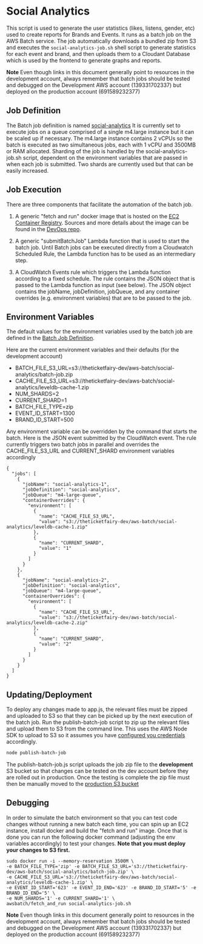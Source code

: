 # Social Analytics
This script is used to generate the user statistics (likes, listens, gender, etc) used to create reports for Brands and 
Events. It runs as a batch job on the AWS Batch service. The job automatically downloads a bundled zip from S3 and 
executes the `social-analytics-job.sh` shell script to generate statistics for each event and brand, and then uploads 
them to a Cloudant Database which is used by the frontend to generate graphs and reports.

**Note** Even though links in this document generally point to resources in the development account, always remember 
that batch jobs should be tested and debugged on the Development AWS account (139331702337) but deployed on the 
production account (691589232377)

## Job Definition
The Batch job definition is named [social-analytics](https://us-west-2.console.aws.amazon.com/batch/home?region=us-west-2#/job-definitions)
It is currently set to execute jobs on a queue comprised of a single m4.large instance but it can be scaled up if
necessary. The m4.large instance contains 2 vCPUs so the batch is executed as two simultaneous jobs, each with 1 vCPU and 
3500MB or RAM allocated. Sharding of the job is handled by the social-analytics-job.sh script, dependent on the
environment variables that are passed in when each job is submitted. Two shards are currently used but that can be 
easily increased.

## Job Execution
There are three components that facilitate the automation of the batch job. 
1. A generic "fetch and run" docker image that is hosted on the [EC2 Container Registry](https://us-west-2.console.aws.amazon.com/ecs/home?region=us-west-2#/repositories/awsbatch:fetch_and_run#images;tagStatus=ALL).
Sources and more details about the image can be found in the [DevOps repo](https://github.com/theticketfairy/devops/tree/master/aws-batch).

2. A generic "submitBatchJob" Lambda function that is used to start the batch job. Until Batch jobs can be executed
directly from a Cloudwatch Scheduled Rule, the Lambda function has to be used as an intermediary step.

3. A CloudWatch Events rule which triggers the Lambda function according to a fixed schedule. The rule contains the
JSON object that is passed to the Lambda function as input (see below). The JSON object contains the jobName, 
jobDefinition, jobQueue, and any container overrides (e.g. environment variables) that are to be passed to the job.


## Environment Variables
The default values for the environment variables used by the batch job are defined in the [Batch Job Definition](https://us-west-2.console.aws.amazon.com/batch/home?region=us-west-2#/job-definitions).

Here are the current environment variables and their defaults (for the development account)

* BATCH_FILE_S3_URL=s3://theticketfairy-dev/aws-batch/social-analytics/batch-job.zip
* CACHE_FILE_S3_URL=s3://theticketfairy-dev/aws-batch/social-analytics/leveldb-cache-1.zip
* NUM_SHARDS=2
* CURRENT_SHARD=1
* BATCH_FILE_TYPE=zip
* EVENT_ID_START=1300
* BRAND_ID_START=500

Any environment variable can be overridden by the command that starts the batch. Here is the JSON event submitted 
by the CloudWatch event. The rule currently triggers two batch jobs in parallel and overrides the CACHE_FILE_S3_URL
and CURRENT_SHARD environment variables accordingly
```
{
  "jobs": [
    {
      "jobName": "social-analytics-1",
      "jobDefinition": "social-analytics",
      "jobQueue": "m4-large-queue",
      "containerOverrides": {
        "environment": [
          {
            "name": "CACHE_FILE_S3_URL",
            "value": "s3://theticketfairy-dev/aws-batch/social-analytics/leveldb-cache-1.zip"
          },
          {
            "name": "CURRENT_SHARD",
            "value": "1"
          }
        ]
      }
    },
    {
      "jobName": "social-analytics-2",
      "jobDefinition": "social-analytics",
      "jobQueue": "m4-large-queue",
      "containerOverrides": {
        "environment": [
          {
            "name": "CACHE_FILE_S3_URL",
            "value": "s3://theticketfairy-dev/aws-batch/social-analytics/leveldb-cache-2.zip"
          },
          {
            "name": "CURRENT_SHARD",
            "value": "2"
          }
        ]
      }
    }
  ]
}
```

## Updating/Deployment
To deploy any changes made to app.js, the relevant files must be zipped and uploaded to S3 so that they can be picked 
up by the next execution of the batch job. Run the publish-batch-job script to zip up the relevant files and upload them
to S3 from the command line. This uses the AWS Node SDK to upload to S3 so it assumes you have [configured you credentials](http://docs.aws.amazon.com/sdk-for-javascript/v2/developer-guide/setting-credentials-node.html)
accordingly. 
```sh
node publish-batch-job
```
The publish-batch-job.js script uploads the job zip file to the **development** S3 bucket so that changes can be 
tested on the dev account before they are rolled out in production. Once the testing is complete the zip file must then
be manually moved to the [production S3 bucket](https://s3.console.aws.amazon.com/s3/buckets/theticketfairy-batch/social-analytics/?region=us-east-1&tab=overview)


## Debugging
In order to simulate the batch environment so that you can test code changes without running a new batch each time, 
you can spin up an EC2 instance, install docker and build the "fetch and run" image. Once that is done you can run 
the following docker command (adjusting the env variables accordingly) to test your changes. 
**Note that you must deploy your changes to S3 first.**
```
sudo docker run -i --memory-reservation 3500M \
-e BATCH_FILE_TYPE='zip' -e BATCH_FILE_S3_URL='s3://theticketfairy-dev/aws-batch/social-analytics/batch-job.zip' \
-e CACHE_FILE_S3_URL='s3://theticketfairy-dev/aws-batch/social-analytics/leveldb-cache-1.zip' \
-e EVENT_ID_START='623' -e EVENT_ID_END='623' -e BRAND_ID_START='5' -e BRAND_ID_END='5' \
-e NUM_SHARDS='1' -e CURRENT_SHARD='1' \
awsbatch/fetch_and_run social-analytics-job.sh
```

**Note** Even though links in this document generally point to resources in the development account, always remember 
that batch jobs should be tested and debugged on the Development AWS account (139331702337) but deployed on the 
production account (691589232377)